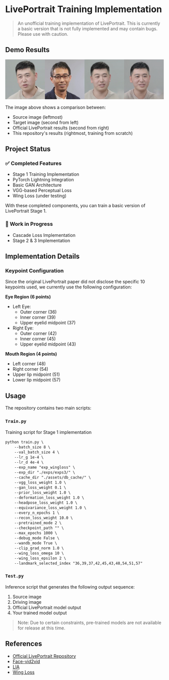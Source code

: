 # LivePortrait Training Implementation

> An unofficial training implementation of LivePortrait. This is currently a basic version that is not fully implemented and may contain bugs. Please use with caution.

## Demo Results

![Demo comparison showing source, target, LivePortrait (official) and this repo's results](assets/demo.jpg)

The image above shows a comparison between:
- Source image (leftmost)
- Target image (second from left) 
- Official LivePortrait results (second from right)
- This repository's results (rightmost, training from scratch)


## Project Status

### ✅ Completed Features
- Stage 1 Training Implementation
- PyTorch Lightning Integration  
- Basic GAN Architecture
- VGG-based Perceptual Loss
- Wing Loss (under testing)

With these completed components, you can train a basic version of LivePortrait Stage 1.

### 🚧 Work in Progress
- Cascade Loss Implementation
- Stage 2 & 3 Implementation

## Implementation Details

### Keypoint Configuration
Since the original LivePortrait paper did not disclose the specific 10 keypoints used, we currently use the following configuration:

**Eye Region (6 points)**
- Left Eye:
  - Outer corner (36)
  - Inner corner (39) 
  - Upper eyelid midpoint (37)
- Right Eye:
  - Outer corner (42)
  - Inner corner (45)
  - Upper eyelid midpoint (43)

**Mouth Region (4 points)**
- Left corner (48)
- Right corner (54)
- Upper lip midpoint (51) 
- Lower lip midpoint (57)

## Usage

The repository contains two main scripts:

### `Train.py`
Training script for Stage 1 implementation

```
python train.py \
    --batch_size 8 \
    --val_batch_size 4 \
    --lr_g 1e-4 \
    --lr_d 4e-4 \
    --exp_name "exp_wingloss" \
    --exp_dir "./exps/exps3/" \
    --cache_dir "./assets/db_cache/" \
    --vgg_loss_weight 1.0 \
    --gan_loss_weight 0.1 \
    --prior_loss_weight 1.0 \
    --deformation_loss_weight 1.0 \
    --headpose_loss_weight 1.0 \
    --equivariance_loss_weight 1.0 \
    --every_n_epochs 1 \
    --recon_loss_weight 10.0 \
    --pretrained_mode 2 \
    --checkpoint_path "" \
    --max_epochs 1000 \
    --debug_mode False \
    --wandb_mode True \
    --clip_grad_norm 1.0 \
    --wing_loss_omega 10 \
    --wing_loss_epsilon 2 \
    --landmark_selected_index "36,39,37,42,45,43,48,54,51,57"
```

### `Test.py` 
Inference script that generates the following output sequence:
1. Source image
2. Driving image  
3. Official LivePortrait model output
4. Your trained model output

> Note: Due to certain constraints, pre-trained models are not available for release at this time.

## References
- [Official LivePortrait Repository](https://github.com/KwaiVGI/LivePortrait)
- [Face-vid2vid](https://github.com/zhengkw18/face-vid2vid)
- [LIA](https://github.com/wyhsirius/LIA)
- [Wing Loss](https://github.com/elliottzheng/AdaptiveWingLoss/blob/master/wing_loss.py)